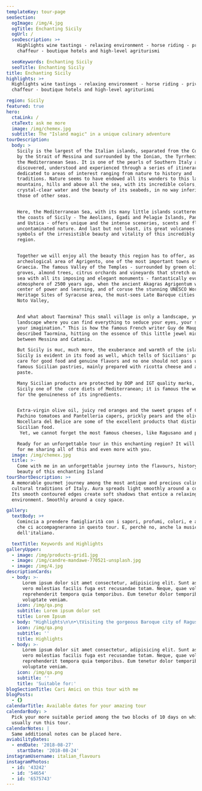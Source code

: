 ```yaml
---
templateKey: tour-page
seoSection:
  ogImage: /img/4.jpg
  ogTitle: Enchanting Sicily
  ogUrl: /
  seoDescription: >+
    Highlights wine tastings - relaxing environment - horse riding - private
    chaffeur - boutique hotels and high-level agriturismi

  seoKeywords: Enchanting Sicily
  seoTitle: Enchanting Sicily
title: Enchanting Sicily
highlights: >+
  Highlights wine tastings - relaxing environment - horse riding - private
  chaffeur - boutique hotels and high-level agriturismi

region: Sicily
featured: true
hero:
  ctaLink: /
  ctaText: ask me more
  image: /img/chemex.jpg
  subtitle: The "Island magic" in a unique culinary adventure
tourDescription:
  body: >
    Sicily is the largest of the Italian islands, separated from the Continent
    by the Strait of Messina and surrounded by the Ionian, the Tyrrhenian and
    the Mediterranean Seas. It is one of the pearls of Southern Italy and can be
    discovered, understood and experienced through a series of itineraries
    dedicated to areas of interest ranging from nature to history and
    traditions. Nature seems to have endowed all its wonders to this land:
    mountains, hills and above all the sea, with its incredible colors, its
    crystal-clear water and the beauty of its seabeds, in no way inferior to
    those of other seas. 


    Here, the Mediterranean Sea, with its many little islands scattered around
    the coasts of Sicily - The Aeolians, Egadi and Pelagie Islands, Pantelleria
    and Ustica - offers unique and the intense sceneries, scents and flavors of
    uncontaminated nature. And last but not least, its great volcanoes are
    symbols of the irresistible beauty and vitality of this incredibly charming
    region.


    Together we will enjoy all the beauty this region has to offer, as the
    archeological area of Agrigento, one of the most important towns of Magna
    Graecia. The famous Valley of the Temples - surrounded by green olive
    groves, almond trees, citrus orchards and vineyards that stretch out to the
    sea with all its imposing and elegant monuments - fantastically evokes an
    atmosphere of 2500 years ago, when the ancient Akagras Agrigentum was a
    center of power and learning, and of coruse the stunning UNESCO World
    Heritage Sites of Syracuse area, the must-sees Late Baroque cities of the
    Noto Valley, 


    And what about Taormina? This small village is only a landscape, yet a
    landscape where you can find everything to seduce your eyes, your spirit,
    your imagination." This is how the famous French writer Guy de Maupassant
    described Taormina, hitting on the essence of this little jewel midway
    between Messina and Catania. 

    But Sicily is muc, much more, the exuberance and warmth of the island of
    Sicily is evident in its food as well, which tells of Sicilians' passion and
    care for good food and genuine flavors and no one should not pass up the
    famous Sicilian pastries, mainly prepared with ricotta cheese and almond
    paste. 

    Many Sicilian products are protected by DOP and IGT quality marks, making
    Sicily one of the  core diets of Mediterranean; it is famous the world over
    for the genuineness of its ingredients. 


    Extra-virgin olive oil, juicy red oranges and the sweet grapes of Canicattì,
    Pachino tomatoes and Pantelleria capers, prickly pears and the olives of
    Nocellara del Belice are some of the excellent products that distinguish
    Sicilian food.
     Yet, we cannot forget the most famous cheeses, like Ragusano and pecorino, or tasty sausages, like Sant’Angelo salami, or the different types of crispy bread, like the loaves of Dittaino, of course everything accompanied by a glass of one of the island's exquisite, strong and full-bodied wines, ideal when partnered with its unbeatable cuisine. 

    Ready for an unforgettable tour in this enchanting region? It will be a joy
    for me sharing all of this and even more with you.
  image: /img/chemex.jpg
  title: >-
    Come with me in an unforgettable journey into the flavours, history and
    beauty of this enchanting Island
tourShortDescription: >+
  A memorable gourmet journey among the most antique and precious culinary and
  cultural traditions of Italy. Aura spreads light smoothly around a cozy space.
  Its smooth contoured edges create soft shadows that entice a relaxing
  environment. Smoothly around a cozy space.

gallery:
  textBody: >+
    Comincia a prendere famigliarità con i sapori, profumi, colori, e attività
    che ci accompagneranno in questo tour. E, perchè no, anche la musicalità
    dell'italiano.

  textTitle: Keywords and Highlights
galleryUpper:
  - image: /img/products-grid1.jpg
  - image: /img/candre-mandawe-770521-unsplash.jpg
  - image: /img/4.jpg
descriptionCards:
  - body: >-
      Lorem ipsum dolor sit amet consectetur, adipisicing elit. Sunt asperiores,
      vero molestias facilis fuga est recusandae totam. Neque, quae voluptatibus
      reprehenderit tempora quia temporibus. Eum tenetur dolor temporibus
      voluptate veniam.
    icon: /img/qa.png
    subtitle: Lorem ipsum dolor set
    title: Lorem Ipsum
  - body: "Highlights\n\n•\tVisiting the gorgeous Baroque city of Ragusa \n\n•\tDelicious meals showcasing local produce, especially the fantastic seafood \n\n•\tTasting the delicious original “cannolo Siciliano” and a visit to one of the most famous dessert laboratories in Sicily\n \n•\tThe fantastic “Castello di Donnafugata”, an amazing Castle built in the XV Century\n\n•\tBeer tasting\n\n•\tA trip to Modica, the “chocolate paradise” \n\n•\tTypical street food (arancini)\n\n•\tVisit to the gorgeous “Valley of Temples” (Valle dei Templi), which is part of UNESCO heritage\n \n•\tA day with local shepherds\n\n•\tGourmet specialities such as bruschetta alla Siciliana & Nero d’Avola wine\n\n•\tA visit to elegant Taormina \n\n•\tClimbing the biggest active volcano of the Eurasiatic Teutonic Plate\n\n•\tStrolls along the seaside and around the beautiful cities, and plenty of aperitivos!\n\n"
    icon: /img/qa.png
    subtitle: ''
    title: Highlights
  - body: >-
      Lorem ipsum dolor sit amet consectetur, adipisicing elit. Sunt asperiores,
      vero molestias facilis fuga est recusandae totam. Neque, quae voluptatibus
      reprehenderit tempora quia temporibus. Eum tenetur dolor temporibus
      voluptate veniam.
    icon: /img/qa.png
    subtitle: ''
    title: 'Suitable for:'
blogSectionTitle: Cari Amici on this tour with me
blogPosts:
  - {}
calendarTitle: Available dates for your amazing tour
calendarBody: >
  Pick your more suitable period among the two blocks of 10 days on which I
  usually run this tour.
calendarNotes: |
  Same additional notes can be placed here.
aviabilityDates:
  - endDate: '2018-08-27'
    startDate: '2018-08-24'
instagramUsername: italian_flavours
instagramPhotos:
  - id: '43242'
  - id: '54654'
  - id: '6575743'
---
```


